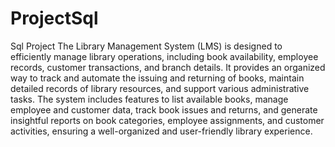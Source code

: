 # ProjectSql
Sql Project 
The Library Management System (LMS) is designed to efficiently manage library operations, including book availability, employee records, customer transactions, and branch details. It provides an organized way to track and automate the issuing and returning of books, maintain detailed records of library resources, and support various administrative tasks. The system includes features to list available books, manage employee and customer data, track book issues and returns, and generate insightful reports on book categories, employee assignments, and customer activities, ensuring a well-organized and user-friendly library experience.







